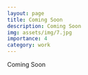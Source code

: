 ```yaml
---
layout: page
title: Coming Soon
description: Coming Soon
img: assets/img/7.jpg
importance: 4
category: work
---
```


Coming Soon